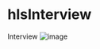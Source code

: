 # hlsInterview
Interview
![image](https://github.com/AnhTaiNguyen/hlsInterview/assets/72351108/07ddcfe3-fce9-4347-94e8-f01dd71a0f18)
